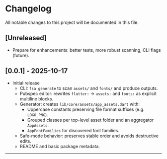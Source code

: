 # Changelog

All notable changes to this project will be documented in this file.

## [Unreleased]
- Prepare for enhancements: better tests, more robust scanning, CLI flags (future).

## [0.0.1] - 2025-10-17
- Initial release
  - CLI: `fsa generate` to scan `assets/` and `fonts/` and produce outputs.
  - Pubspec editor: rewrites `flutter:` → `assets:` and `fonts:` as explicit multiline blocks.
  - Generator: creates `lib/core/assets/app_assets.dart` with:
    - Uppercase constants preserving file format suffixes (e.g. `LOGO_PNG`).
    - Grouped classes per top-level asset folder and an aggregator `AppAssets`.
    - `AppFontFamilies` for discovered font families.
  - Safe-mode behavior: preserves stable order and avoids destructive edits.
  - README and basic package metadata.

---
